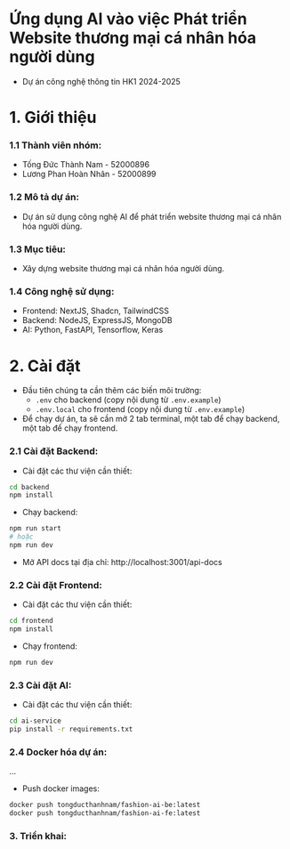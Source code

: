 # Ứng dụng AI vào việc Phát triển Website thương mại cá nhân hóa người dùng
- Dự án công nghệ thông tin HK1 2024-2025 

# 1. Giới thiệu
### 1.1 Thành viên nhóm:
- Tống Đức Thành Nam - 52000896
- Lương Phan Hoàn Nhân - 52000899
### 1.2 Mô tả dự án:
- Dự án sử dụng công nghệ AI để phát triển website thương mại cá nhân hóa người dùng.
### 1.3 Mục tiêu:
- Xây dựng website thương mại cá nhân hóa người dùng.
### 1.4 Công nghệ sử dụng:
- Frontend: NextJS, Shadcn, TailwindCSS
- Backend: NodeJS, ExpressJS, MongoDB
- AI: Python, FastAPI, Tensorflow, Keras

# 2. Cài đặt
- Đầu tiên chúng ta cần thêm các biến môi trường:
   - `.env` cho backend (copy nội dung từ `.env.example`)
   - `.env.local` cho frontend (copy nội dung từ `.env.example`)
- Để chạy dự án, ta sẽ cần mở 2 tab terminal, một tab để chạy backend, một tab để chạy frontend.

### 2.1 Cài đặt Backend:
- Cài đặt các thư viện cần thiết:
```bash
cd backend
npm install
```
- Chạy backend:
```bash
npm run start 
# hoặc 
npm run dev
```

- Mở API docs tại địa chỉ: http://localhost:3001/api-docs

### 2.2 Cài đặt Frontend:
- Cài đặt các thư viện cần thiết:
```bash
cd frontend
npm install
```
- Chạy frontend:
```bash
npm run dev
```

### 2.3 Cài đặt AI:
- Cài đặt các thư viện cần thiết:
```bash
cd ai-service
pip install -r requirements.txt
```

### 2.4 Docker hóa dự án:
...

- Push docker images:
```bash
docker push tongducthanhnam/fashion-ai-be:latest
docker push tongducthanhnam/fashion-ai-fe:latest
```
### 3. Triển khai:
